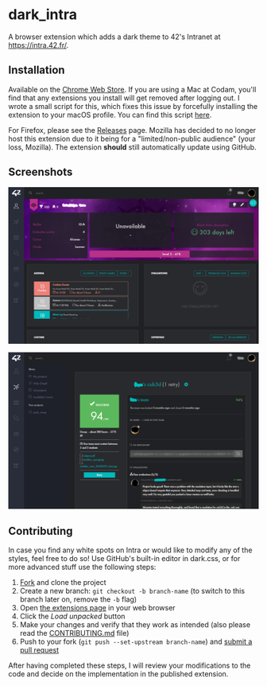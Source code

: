 # dark_intra
A browser extension which adds a dark theme to 42's Intranet at https://intra.42.fr/.

## Installation
Available on the [Chrome Web Store](https://chrome.google.com/webstore/detail/hmflgigeigiejaogcgamkecmlibcpdgo/). If you are using a Mac at Codam, you'll find that any extensions you install will get removed after logging out. I wrote a small script for this, which fixes this issue by forcefully installing the extension to your macOS profile. You can find this script [here](https://github.com/FreekBes/codam_auto_extension_installer).

For Firefox, please see the [Releases](https://github.com/FreekBes/dark_intra/releases) page. Mozilla has decided to no longer host this extension due to it being for a "limited/non-public audience" (your loss, Mozilla). The extension **should** still automatically update using GitHub.

## Screenshots
<p align="center">
  <img src="https://raw.githubusercontent.com/FreekBes/dark_intra/master/promo/screenshot-1.png">
</p>

<p align="center">
  <img src="https://raw.githubusercontent.com/FreekBes/dark_intra/master/promo/screenshot-2.png">
</p>

## Contributing
In case you find any white spots on Intra or would like to modify any of the styles, feel free to do so! Use GitHub's built-in editor in dark.css, or for more advanced stuff use the following steps:
1. [Fork](https://github.com/FreekBes/dark_intra/fork) and clone the project
2. Create a new branch: `git checkout -b branch-name` (to switch to this branch later on, remove the `-b` flag)
3. Open [the extensions page](chrome://extensions/) in your web browser
4. Click the *Load unpacked* button
5. Make your changes and verify that they work as intended (also please read the [CONTRIBUTING.md](CONTRIBUTING.md) file)
6. Push to your fork (`git push --set-upstream branch-name`) and [submit a pull request](https://github.com/FreekBes/dark_intra/compare)

After having completed these steps, I will review your modifications to the code and decide on the implementation in the published extension.
